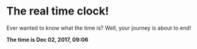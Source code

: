 # The real time clock!

Ever wanted to know what the time is? Well, your journey is about to end!

**The time is Dec 02, 2017, 09:06**